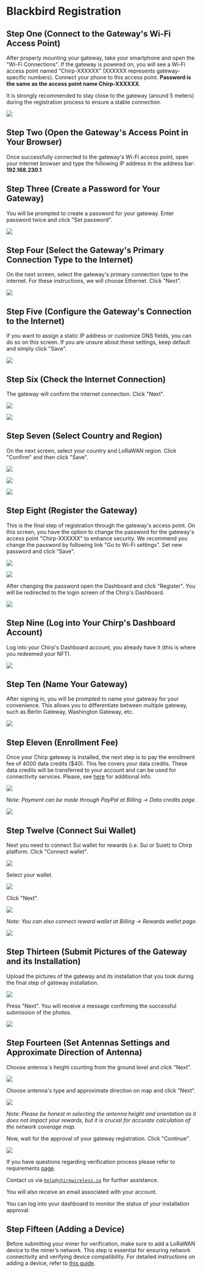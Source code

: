 # Blackbird Registration

## Step One (Connect to the Gateway's Wi-Fi Access Point)

After properly mounting your gateway, take your smartphone and open the "Wi-Fi Connections". If the gateway is powered on, you will see a Wi-Fi access point named "Chirp-XXXXXX" (XXXXXX represents gateway-specific numbers). Connect your phone to this access point. **Password is the same as the access point name Chirp-XXXXXX**.

It is strongly recommended to stay close to the gateway (around 5 meters) during the registration process to ensure a stable connection.

![](../../.gitbook/assets/1.jpg)

## Step Two (Open the Gateway's Access Point in Your Browser)

Once successfully connected to the gateway's Wi-Fi access point, open your internet browser and type the following IP address in the address bar: **192.168.230.1**

## Step Three (Create a Password for Your Gateway)

You will be prompted to create a password for your gateway. Enter password twice and click "Set password".

![](<../../.gitbook/assets/1 (1).png>)

## Step Four (Select the Gateway's Primary Connection Type to the Internet)

On the next screen, select the gateway's primary connection type to the internet. For these instructions, we will choose Ethernet. Click "Next".

![](../../.gitbook/assets/2.png)

## Step Five (Configure the Gateway's Connection to the Internet)

If you want to assign a static IP address or customize DNS fields, you can do so on this screen. If you are unsure about these settings, keep default and simply click "Save".

![](<../../.gitbook/assets/3 (1).png>)

## Step Six (Check the Internet Connection)

The gateway will confirm the internet connection. Click "Next".

![](<../../.gitbook/assets/4 (1).png>)

![](<../../.gitbook/assets/5 (1).png>)

## Step Seven (Select Country and Region)

On the next screen, select your country and LoRaWAN region. Click "Confirm" and then click "Save".

![](<../../.gitbook/assets/6 (1).png>)

![](<../../.gitbook/assets/7 (1).png>)

![](<../../.gitbook/assets/8 (1).png>)

## Step Eight (Register the Gateway)

This is the final step of registration through the gateway's access point. On this screen, you have the option to change the password for the gateway's access point "Chirp-XXXXXX" to enhance security. We recommend you change the password by following link "Go to Wi-Fi settings". Set new password and click "Save".

![](../../.gitbook/assets/9.png)

![](../../.gitbook/assets/9-2.png)

After changing the password open the Dashboard and click "Register". You will be redirected to the login screen of the Chirp's Dashboard.

![](../../.gitbook/assets/10.png)

## Step Nine (Log into Your Chirp's Dashboard Account)​

Log into your Chirp's Dashboard account, you already have it (this is where you redeemed your NFT).

![](../../.gitbook/assets/11-1.png)

## Step Ten (Name Your Gateway)

After signing in, you will be prompted to name your gateway for your convenience. This allows you to differentiate between multiple gateway, such as Berlin Gateway, Washington Gateway, etc.

![](../../.gitbook/assets/11-2.png)

## Step Eleven (Enrollment Fee)

Once your Chirp gateway is installed, the next step is to pay the enrollment fee of 4000 data credits ($40). This fee covers your data credits. These data credits will be transferred to your account and can be used for connectivity services. Please, see [here](../4-data-credits.md) for additional info.

![](../../.gitbook/assets/12-1.png)

_Note: Payment can be made through PayPal at Billing -> Data credits page._

![](../../.gitbook/assets/12-2.png)

## Step Twelve (Connect Sui Wallet)

Next you need to connect Sui wallet for rewards (i.e. Sui or Suiet) to Chirp platform. Click "Connect wallet".

![](../../.gitbook/assets/12_3.png)

Select your wallet.

![](../../.gitbook/assets/12_4.png)

Click "Next".

![](../../.gitbook/assets/12_5.png)

_Note: You can also connect reward wallet at Billing -> Rewards wallet page._

![](../../.gitbook/assets/12_6.png)

## Step Thirteen (Submit Pictures of the Gateway and its Installation)

Upload the pictures of the gateway and its installation that you took during the final step of gateway installation.

![](../../.gitbook/assets/13.png)

Press "Next". You will receive a message confirming the successful submission of the photos.

![](../../.gitbook/assets/14.png)

## Step Fourteen (Set Antennas Settings and Approximate Direction of Antenna)

Choose antenna\`s height counting from the ground level and click "Next".

![](../../.gitbook/assets/15.png)

Choose antenna's type and approximate direction on map and click "Next".

![](../../.gitbook/assets/16.png)

_Note: Please be honest in selecting the antenna height and orientation as it does not impact your rewards, but it is crucial for accurate calculation of the network coverage map._

Now, wait for the approval of your gateway registration. Click "Continue".

![](../../.gitbook/assets/17.png)

If you have questions regarding verification process please refer to requirements [page](7-verification.md).

Contact us via [`help@chirpwireless.io`](mailto:help@chirpwireless.io) for further assistance.

You will also receive an email associated with your account.

You can log into your dashboard to monitor the status of your installation approval.

## Step Fifteen (Adding a Device)

Before submitting your miner for verification, make sure to add a LoRaWAN device to the miner’s network. This step is essential for ensuring network connectivity and verifying device compatibility. For detailed instructions on adding a device, refer to [this guide](6-adding-device.md).
